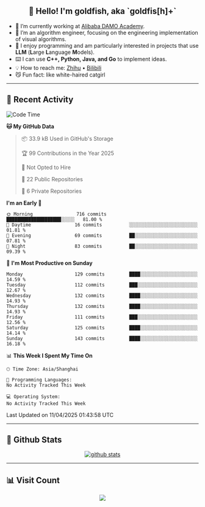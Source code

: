 
<h2 align="center">👋 Hello! I'm goldfish, aka `goldfis[h]+`</h2>

- 📍 I’m currently working at [Alibaba DAMO Academy](https://damo.alibaba.com/).  
- 🌱 I’m an algorithm engineer, focusing on the engineering implementation of visual algorithms.  
- 💬 I enjoy programming and am particularly interested in projects that use **LLM** (**L**arge **L**anguage **M**odels).   
- ⌨️ I can use **C++, Python, Java, and Go** to implement ideas.  
- 💡 How to reach me: [Zhihu](https://www.zhihu.com/people/goldfishh) • [Bilibili](https://space.bilibili.com/11349246)  
- 😼 Fun fact: like white-haired catgirl  

-------

## 🔧 Recent Activity

<!--START_SECTION:waka-->
![Code Time](http://img.shields.io/badge/Code%20Time-94%20hrs%2013%20mins-blue)

**🐱 My GitHub Data** 

> 📦 33.9 kB Used in GitHub's Storage 
 > 
> 🏆 99 Contributions in the Year 2025
 > 
> 🚫 Not Opted to Hire
 > 
> 📜 22 Public Repositories 
 > 
> 🔑 6 Private Repositories 
 > 
**I'm an Early 🐤** 

```text
🌞 Morning                716 commits         ████████████████████░░░░░   81.00 % 
🌆 Daytime                16 commits          ░░░░░░░░░░░░░░░░░░░░░░░░░   01.81 % 
🌃 Evening                69 commits          ██░░░░░░░░░░░░░░░░░░░░░░░   07.81 % 
🌙 Night                  83 commits          ██░░░░░░░░░░░░░░░░░░░░░░░   09.39 % 
```
📅 **I'm Most Productive on Sunday** 

```text
Monday                   129 commits         ████░░░░░░░░░░░░░░░░░░░░░   14.59 % 
Tuesday                  112 commits         ███░░░░░░░░░░░░░░░░░░░░░░   12.67 % 
Wednesday                132 commits         ████░░░░░░░░░░░░░░░░░░░░░   14.93 % 
Thursday                 132 commits         ████░░░░░░░░░░░░░░░░░░░░░   14.93 % 
Friday                   111 commits         ███░░░░░░░░░░░░░░░░░░░░░░   12.56 % 
Saturday                 125 commits         ████░░░░░░░░░░░░░░░░░░░░░   14.14 % 
Sunday                   143 commits         ████░░░░░░░░░░░░░░░░░░░░░   16.18 % 
```


📊 **This Week I Spent My Time On** 

```text
🕑︎ Time Zone: Asia/Shanghai

💬 Programming Languages: 
No Activity Tracked This Week

💻 Operating System: 
No Activity Tracked This Week
```


 Last Updated on 11/04/2025 01:43:58 UTC
<!--END_SECTION:waka-->

-------

## 📆 Github Stats

<p align="center">
    <a href="https://github.com/anuraghazra/github-readme-stats">
      <img src="https://github-readme-stats.vercel.app/api?username=goldfishh&show_icons=true&theme=dracula" alt="github stats" />
    </a>
</p>

-------

## 📊 Visit Count

<p align="center">
  <a href="https://count.getloli.com/"><img src="https://count.getloli.com/get/@:goldfishh?theme=rule34"></a>
</p>

